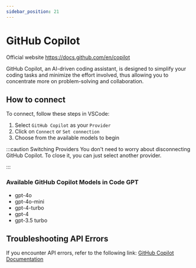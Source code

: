 ```yaml
---
sidebar_position: 21
---
```


# GitHub Copilot
Official website https://docs.github.com/en/copilot

GitHub Copilot, an AI-driven coding assistant, is designed to simplify your coding tasks and minimize the effort involved, thus allowing you to concentrate more on problem-solving and collaboration.

## How to connect
To connect, follow these steps in VSCode:
1. Select `GitHub Copilot` as your `Provider`
2. Click on `Connect` or `Set connection`
3. Choose from the available models to begin



:::caution Switching Providers
You don't need to worry about disconnecting GitHub Copilot. To close it, you can just select another provider.


:::

### Available GitHub Copilot Models in Code GPT
- gpt-4o
- gpt-4o-mini
- gpt-4-turbo
- gpt-4
- gpt-3.5 turbo

## Troubleshooting API Errors
If you encounter API errors, refer to the following link: [GitHub Copilot Documentation](https://docs.github.com/en/copilot/about-github-copilot/what-is-github-copilot)
